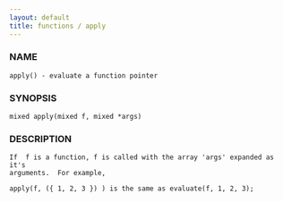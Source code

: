 ```yaml
---
layout: default
title: functions / apply
---
```






### NAME
    apply() - evaluate a function pointer


### SYNOPSIS
    mixed apply(mixed f, mixed *args)


### DESCRIPTION
    If  f is a function, f is called with the array 'args' expanded as it's
    arguments.  For example,

    apply(f, ({ 1, 2, 3 }) ) is the same as evaluate(f, 1, 2, 3);



